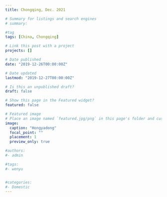 ```yaml
---
title: Chongqing, Dec. 2021

# Summary for listings and search engines
# summary: 

#tag
tags: [China, Chongqing]

# Link this post with a project
projects: []

# Date published
date: "2019-12-26T00:00:00Z"

# Date updated
lastmod: "2019-12-27T00:00:00Z"

# Is this an unpublished draft?
draft: false

# Show this page in the Featured widget?
featured: false

# Featured image
# Place an image named `featured.jpg/png` in this page's folder and customize its options here.
image:
  caption: "Hongyadong"
  focal_point: ""
  placement: 1
  preview_only: true

#authors:
#- admin

#tags:
#- wenyu


#categories:
#- Domestic
---
```





